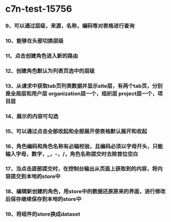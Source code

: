 # c7n-test-15756
### 9、可以通过层级，来源，名称，编码等对表格进行查询
### 10、能够在头部切换层级
### 11、点击创建角色进入新的路由
### 12、创建角色默认为列表页选中的层级
### 13、从请求中获取tab页列表数据并显示site层，有两个tab页，分别是全局层和用户层 organization层一个，组织层 project层一个，项目层
### 14、展示的内容可勾选
### 15、可以通过点击全部收起和全部展开使表格默认展开和收起
### 16、角色编码和角色名称有必输校验，且编码必须以字母开头，只能输入字母，数字，_，-，/，角色名称提交时去除首位空白
### 17、当点击底部提交时，在控制台输出从页面上获取到的内容，将内容提交到本地的store中
### 18、编辑新创建的角色，用store中的数据还原原来的界面，进行修改后保存继续保存到本地的store中
### 19、将组件的store换成dataset


